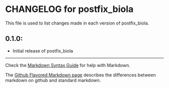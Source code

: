 # CHANGELOG for postfix_biola

This file is used to list changes made in each version of postfix_biola.

## 0.1.0:

* Initial release of postfix_biola

- - -
Check the [Markdown Syntax Guide](http://daringfireball.net/projects/markdown/syntax) for help with Markdown.

The [Github Flavored Markdown page](http://github.github.com/github-flavored-markdown/) describes the differences between markdown on github and standard markdown.
